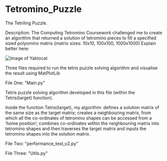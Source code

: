 # Tetromino_Puzzle
The Tetriling Puzzle. 

Description: The Computing Tetromino Coursework challenged me to create an algorithm that returned a solution of tetromino pieces
to fill a specified sized polyomino matrix (matrix sizes: 10x10, 100x100, 1000x1000) 
Explain better here: 

![Image of Yaktocat](https://octodex.github.com/images/yaktocat.png)

Three files required to run the tetris puzzle solving algorithm and visualise the result using MatPlotLib

File One: "Main.py"

Tetris puzzle solving algorithm developed in this file (within the Tetris(target) function). 

Inside the function Tetris(target), my algorithm: defines a solution matrix of the same size as the target matrix; 
creates a neighbouring matrix, from which all the co-ordinates of tetromino shapes can be accessed from a ‘home position’; 
combines co-ordinates within the neighbouring matrix into tetromino shapes 
and then traverses the target matrix and inputs the tetromino shapes into the solution matrix.


File Two: "performance_test_v2.py"

File Three: "Utils.py"

